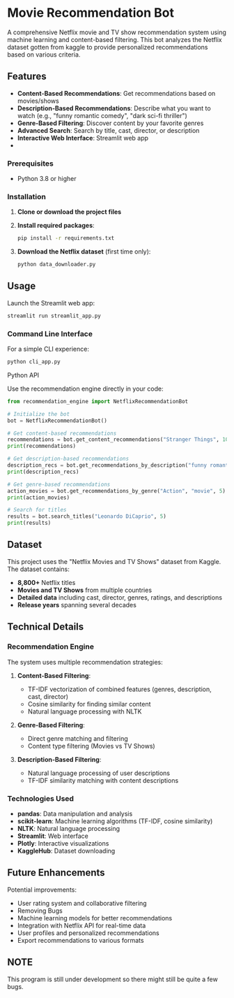 # Movie Recommendation Bot

A comprehensive Netflix movie and TV show recommendation system using machine learning and content-based filtering. This bot analyzes the Netflix dataset gotten from kaggle to provide personalized recommendations based on various criteria.

## Features

- **Content-Based Recommendations**: Get recommendations based on movies/shows 
- **Description-Based Recommendations**: Describe what you want to watch (e.g., "funny romantic comedy", "dark sci-fi thriller")
- **Genre-Based Filtering**: Discover content by your favorite genres
- **Advanced Search**: Search by title, cast, director, or description
- **Interactive Web Interface**: Streamlit web app
-

### Prerequisites

- Python 3.8 or higher

### Installation

1. **Clone or download the project files**

2. **Install required packages**:
   ```bash
   pip install -r requirements.txt
   ```

3. **Download the Netflix dataset** (first time only):
   ```bash
   python data_downloader.py
   ```

## Usage


Launch the Streamlit web app:
```bash
streamlit run streamlit_app.py
```

### Command Line Interface

For a simple CLI experience:
```bash
python cli_app.py
```

Python API

Use the recommendation engine directly in your code:

```python
from recommendation_engine import NetflixRecommendationBot

# Initialize the bot
bot = NetflixRecommendationBot()

# Get content-based recommendations
recommendations = bot.get_content_recommendations("Stranger Things", 10)
print(recommendations)

# Get description-based recommendations
description_recs = bot.get_recommendations_by_description("funny romantic comedy", "movie", 5)
print(description_recs)

# Get genre-based recommendations
action_movies = bot.get_recommendations_by_genre("Action", "movie", 5)
print(action_movies)

# Search for titles
results = bot.search_titles("Leonardo DiCaprio", 5)
print(results)
```

## Dataset

This project uses the "Netflix Movies and TV Shows" dataset from Kaggle. The dataset contains:

- **8,800+** Netflix titles
- **Movies and TV Shows** from multiple countries
- **Detailed data** including cast, director, genres, ratings, and descriptions
- **Release years** spanning several decades

## Technical Details

### Recommendation Engine

The system uses multiple recommendation strategies:

1. **Content-Based Filtering**:
   - TF-IDF vectorization of combined features (genres, description, cast, director)
   - Cosine similarity for finding similar content
   - Natural language processing with NLTK

2. **Genre-Based Filtering**:
   - Direct genre matching and filtering
   - Content type filtering (Movies vs TV Shows)

3. **Description-Based Filtering**:
   - Natural language processing of user descriptions
   - TF-IDF similarity matching with content descriptions

### Technologies Used

- **pandas**: Data manipulation and analysis
- **scikit-learn**: Machine learning algorithms (TF-IDF, cosine similarity)
- **NLTK**: Natural language processing
- **Streamlit**: Web interface
- **Plotly**: Interactive visualizations
- **KaggleHub**: Dataset downloading

## Future Enhancements

Potential improvements:
- User rating system and collaborative filtering
- Removing Bugs
- Machine learning models for better recommendations
- Integration with Netflix API for real-time data
- User profiles and personalized recommendations
- Export recommendations to various formats


## NOTE
This program is still under development so there might still be quite a few bugs.
